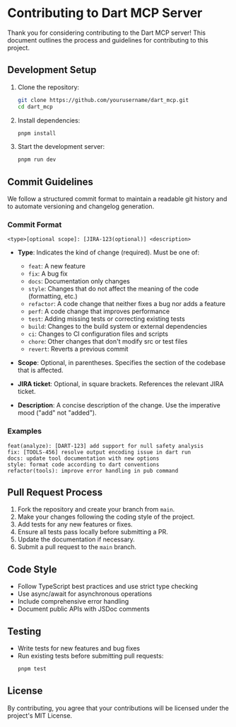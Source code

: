# Contributing to Dart MCP Server

Thank you for considering contributing to the Dart MCP server! This document outlines the process and guidelines for contributing to this project.

## Development Setup

1. Clone the repository:
   ```bash
   git clone https://github.com/yourusername/dart_mcp.git
   cd dart_mcp
   ```

2. Install dependencies:
   ```bash
   pnpm install
   ```

3. Start the development server:
   ```bash
   pnpm run dev
   ```

## Commit Guidelines

We follow a structured commit format to maintain a readable git history and to automate versioning and changelog generation.

### Commit Format

```
<type>[optional scope]: [JIRA-123(optional)] <description>
```

- **Type**: Indicates the kind of change (required). Must be one of:
  - `feat`: A new feature
  - `fix`: A bug fix
  - `docs`: Documentation only changes
  - `style`: Changes that do not affect the meaning of the code (formatting, etc.)
  - `refactor`: A code change that neither fixes a bug nor adds a feature
  - `perf`: A code change that improves performance
  - `test`: Adding missing tests or correcting existing tests
  - `build`: Changes to the build system or external dependencies
  - `ci`: Changes to CI configuration files and scripts
  - `chore`: Other changes that don't modify src or test files
  - `revert`: Reverts a previous commit

- **Scope**: Optional, in parentheses. Specifies the section of the codebase that is affected.

- **JIRA ticket**: Optional, in square brackets. References the relevant JIRA ticket.

- **Description**: A concise description of the change. Use the imperative mood ("add" not "added").

### Examples

```
feat(analyze): [DART-123] add support for null safety analysis
fix: [TOOLS-456] resolve output encoding issue in dart run
docs: update tool documentation with new options
style: format code according to dart conventions
refactor(tools): improve error handling in pub command
```

## Pull Request Process

1. Fork the repository and create your branch from `main`.
2. Make your changes following the coding style of the project.
3. Add tests for any new features or fixes.
4. Ensure all tests pass locally before submitting a PR.
5. Update the documentation if necessary.
6. Submit a pull request to the `main` branch.

## Code Style

- Follow TypeScript best practices and use strict type checking
- Use async/await for asynchronous operations
- Include comprehensive error handling
- Document public APIs with JSDoc comments

## Testing

- Write tests for new features and bug fixes
- Run existing tests before submitting pull requests:
  ```bash
  pnpm test
  ```

## License

By contributing, you agree that your contributions will be licensed under the project's MIT License.
